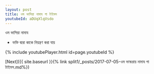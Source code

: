 ```yaml
---
layout: post
title: ওম ভাসিয়া নামায গা টাইমস
youtubeId: aDUqXlqVsdo
---
```

 
 
 ওম ভাসিয়া নামায  
 
 -  ভক্তি দ্বারা কাকে নিয়ন্ত্রণ করা যায় 
 
  
 
  
 
 
 
 
 
 


{% include youtubePlayer.html id=page.youtubeId %}
 
[Next]({{ site.baseurl }}{% link  split1/_posts/2017-07-05-ওম ভাস্করায় নামায গা টাইমস.md%})
 

